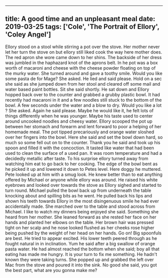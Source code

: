 
---
title: A good time and an unpleasant meal
date: 2019-03-25
tags: ['Cole', 'The Portrait of Ellory', 'Coley Angel']
---

Ellory stood on a stool while stirring a pot over the stove. Her mother never let her turn the stove on but ellory still liked cook the way here mother does. The red apron she wore came down to her shins. The backside of her dress was jumbled in the haphazard knot of the aprons belt. In he pot was a box worth of macaroni and cheese with the cheese powder floating on top of the murky water. She turned around and gave a toothy smile. Would you like some pasta de for Mage? She asked. He lied and said please. Hold on a sec she said as she jumped down from her stool and cleared off some mail and water based paint bottles. Sit she said shortly. He sat down and Ellory hopped back over to the counter and grabbed a grubby plastic bowl. It had recently had macaroni in it and a few noodles still stuck to the bottom of the bowl. A few seconds under the water and a blow to dry. Would you like a lot ? She asked. Again he said please. Maybe he would like it, he felt lots of things differently when he was younger. Maybe his taste used to center around uncooked noodles and cheesy water. Ellory scooped the pot up between her stomach and forearm and lent forward to poor a helping of her homemade meal. The pot tipped precariously and orange water sloshed over her fingers into the bowl. Here she said and set the bowl down hard, so much so some fell out on to the counter. Thank you he said and took up his spoon and filled it with the concoction. It tasted like water that had been used to clean the surface of a used pan. It was room temperature and had a decidedly metallic after taste. To his surprise ellory turned away from watching him eat to go back to her cooking. The edge of the bowl bent as he picked it up and lowered it down to Petes level. Here doggy he muttered. Pete looked up at him with a smug look. He knew better than to eat anything offered by Michael or anyone while ellory was around. He raised his white eyebrows and looked over towards the stove as Ellory sighed and started to turn round. Michael pulled the bowl back up from underneath the table knocking about and spilling bits as he went. He pulled back his lips and shown his teeth towards Ellory in the most disingenuous smile he had ever accidentally made. She marched over to the table and stood across from Michael. I like to watch my dinners being enjoyed she said. Something she heard from her mother. She leaned forward as she rested her face on her hands and planted her elbows on the table. Her brown hair was pressed tight on her scalp and he nose looked flushed as her cheeks rose higher being pushed by the weight of her head on her hands. Go on! Big spoonfuls are best. He tried to appear excited. His lower teeth peered through as he fought natural in in inclination. Yum he said after a big swallow of orange pasta water. He had almost reached the bottom when she said; boy all that eating has made me hungry. It is your turn to fix me something. He hadn't known they were taking turns. She popped up and grabbed the left over Mac from the stove and poured it into the sink. No good she said, you got the best part, what are you gonna make me?

